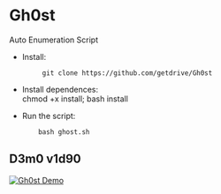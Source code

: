 # Gh0st
Auto Enumeration Script

- Install: </br>

           git clone https://github.com/getdrive/Gh0st
      
- Install dependences: </br>
           chmod +x install; bash install
           
- Run the script: </br>

          bash ghost.sh

## D3m0 v1d90

[![Gh0st Demo](https://i.ytimg.com/vi/Yua4dk-8l1k/maxresdefault.jpg)](https://youtu.be/Yua4dk-8l1k)

